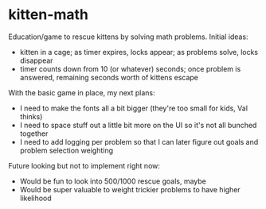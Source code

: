 # kitten-math
Education/game to rescue kittens by solving math problems. Initial ideas:

 * kitten in a cage; as timer expires, locks appear; as problems solve, locks disappear
 * timer counts down from 10 (or whatever) seconds; once problem is answered, remaining seconds worth of kittens escape

With the basic game in place, my next plans:

 * I need to make the fonts all a bit bigger (they're too small for kids, Val thinks)
 * I need to space stuff out a little bit more on the UI so it's not all bunched together
 * I need to add logging per problem so that I can later figure out goals and problem selection weighting

Future looking but not to implement right now:

 * Would be fun to look into 500/1000 rescue goals, maybe
 * Would be super valuable to weight trickier problems to have higher likelihood
